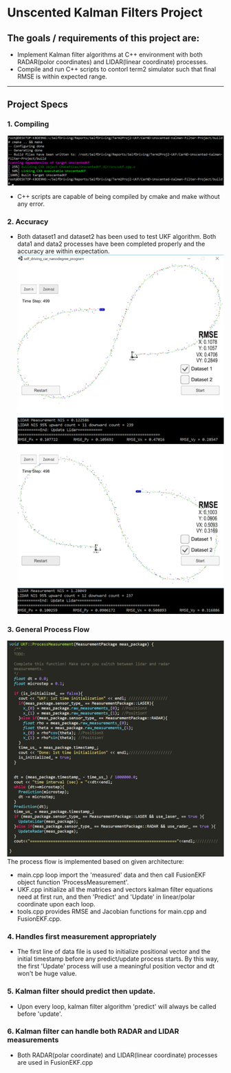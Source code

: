 # Unscented Kalman Filters Project

## The goals / requirements of this project are:

* Implement Kalman filter algorithms at C++ environment with both RADAR(polor coordinates) and LIDAR(linear coordinate) processes.
* Compile and run C++ scripts to contorl term2 simulator such that final RMSE is within expected range. 

[//]: # (Image References)
[image1]: ./UKFdata1.png
[image2]: ./UKFdata2.png
[image5]: ./GeneralProcessFlow.PNG
[image6]: ./Compile.PNG

---

## Project Specs

### 1. Compiling
![alt text][image6]
* C++ scripts are capable of being compiled by cmake and make without any error.

### 2. Accuracy

* Both dataset1 and dataset2 has been used to test UKF algorithm. Both data1 and data2 processes have been completed properly and the accuracy are within expectation.
![alt text][image1]
![alt text][image2]

### 3. General Process Flow
![alt text][image5]
The process flow is implemented based on given architecture:
* main.cpp loop import the 'measured' data and then call FusionEKF object function 'ProcessMeasurement'.
* UKF.cpp initialize all the matrices and vectors kalman filter equations need at first run, and then 'Predict' and 'Update' in linear/polar coordinate upon each loop.
* tools.cpp provides RMSE and Jacobian functions for main.cpp and FusionEKF.cpp.

### 4. Handles first measurement appropriately
* The first line of data file is used to initialize positional vector and the initial timestamp before any predict/update process starts. By this way, the first 'Update' process will use a meaningful position vector and dt won't be huge value.

### 5. Kalman filter should predict then update.
* Upon every loop, kalman filter algorithm 'predict' will always be called before 'update'.

### 6. Kalman filter can handle both RADAR and LIDAR measurements
* Both RADAR(polar coordinate) and LIDAR(linear coordinate) processes are used in FusionEKF.cpp
